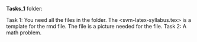 **Tasks_1** folder:

Task 1: You need all the files in the folder. The <svm-latex-syllabus.tex> is a template for the rmd file. The <png> file is a picture needed for the <rmd> file.
Task 2: A math problem.
